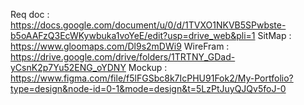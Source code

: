 Req doc  : https://docs.google.com/document/u/0/d/1TVXO1NKVB5SPwbste-b5oAAFzQ3EcWKywbuka1voYeE/edit?usp=drive_web&pli=1
SitMap   : https://www.gloomaps.com/Dl9s2mDWi9
WireFram : https://drive.google.com/drive/folders/1TRTNY_GDad-yCsnK2p7Yu52ENG_oYDNY
Mockup   : https://www.figma.com/file/f5lFGSbc8k7IcPHU91Fok2/My-Portfolio?type=design&node-id=0-1&mode=design&t=5LzPtJuyQJQv5foJ-0